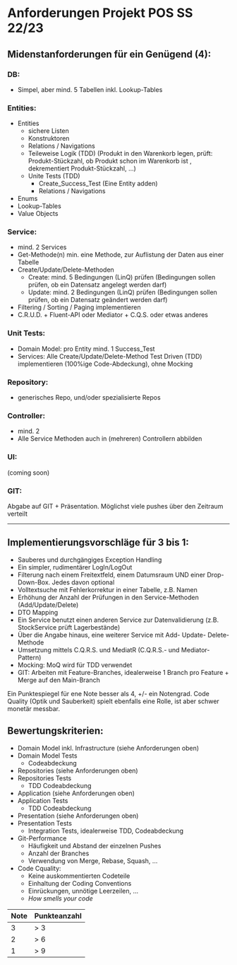 # Anforderungen Projekt POS SS 22/23

## Midenstanforderungen für ein Genügend (4):

### DB:
* Simpel, aber mind. 5 Tabellen inkl. Lookup-Tables

### Entities:
* Entities
  * sichere Listen
  * Konstruktoren
  * Relations / Navigations
  * Teileweise Logik (TDD) (Produkt in den Warenkorb legen, prüft: Produkt-Stückzahl, ob Produkt schon im Warenkorb ist , dekrementiert Produkt-Stückzahl, ...)
  * Unite Tests (TDD)
    * Create_Success_Test (Eine Entity adden)
    * Relations / Navigations
* Enums
* Lookup-Tables
* Value Objects

### Service:
* mind. 2 Services
* Get-Methode(n) min. eine Methode, zur Auflistung der Daten aus einer Tabelle
* Create/Update/Delete-Methoden
  * Create: mind. 5 Bedingungen (LinQ) prüfen (Bedingungen sollen prüfen, ob ein Datensatz angelegt werden darf)
  * Update: mind. 2 Bedingungen (LinQ) prüfen (Bedingungen sollen prüfen, ob ein Datensatz geändert werden darf)
* Filtering / Sorting / Paging implementieren
* C.R.U.D. + Fluent-API oder Mediator + C.Q.S. oder etwas anderes

### Unit Tests:
* Domain Model: pro Entity mind. 1 Success_Test
* Services: Alle Create/Update/Delete-Method Test Driven (TDD) implementieren (100%ige Code-Abdeckung), ohne Mocking

### Repository:
* generisches Repo, und/oder spezialisierte Repos

### Controller:
* mind. 2
* Alle Service Methoden auch in (mehreren) Controllern abbilden

### UI:
(coming soon)

### GIT:
Abgabe auf GIT + Präsentation. Möglichst viele pushes über den Zeitraum verteilt

---

## Implementierungsvorschläge für 3 bis 1:

* Sauberes und durchgängiges Exception Handling
* Ein simpler, rudimentärer LogIn/LogOut
* Filterung nach einem Freitextfeld, einem Datumsraum UND einer Drop-Down-Box. Jedes davon optional
* Volltextsuche mit Fehlerkorrektur in einer Tabelle, z.B. Namen
* Erhöhung der Anzahl der Prüfungen in den Service-Methoden (Add/Update/Delete)
* DTO Mapping
* Ein Service benutzt einen anderen Service zur Datenvalidierung (z.B. StockService prüft Lagerbestände)
* Über die Angabe hinaus, eine weiterer Service mit Add- Update- Delete-Methode
* Umsetzung mittels C.Q.R.S. und MediatR (C.Q.R.S.- und Mediator-Pattern)
* Mocking: MoQ wird für TDD verwendet
* GIT: Arbeiten mit Feature-Branches, idealerweise 1 Branch pro Feature + Merge auf den Main-Branch

Ein Punktespiegel für ene Note besser als 4, +/- ein Notengrad. Code Quality (Optik und Sauberkeit) spielt ebenfalls eine Rolle, ist aber schwer monetär messbar.

## Bewertungskriterien:

* Domain Model inkl. Infrastructure (siehe Anforderungen oben)
* Domain Model Tests
  * Codeabdeckung
* Repositories (siehe Anforderungen oben)
* Repositories Tests
  * TDD Codeabdeckung
* Application (siehe Anforderungen oben)
* Application Tests
  * TDD Codeabdeckung
* Presentation (siehe Anforderungen oben)
* Presentation Tests
  * Integration Tests, idealerweise TDD, Codeabdeckung
* Git-Performance
  * Häufigkeit und Abstand der einzelnen Pushes
  * Anzahl der Branches
  * Verwendung von Merge, Rebase, Squash, ...
* Code Cquality:
  * Keine auskommentierten Codeteile
  * Einhaltung der Coding Conventions
  * Einrückungen, unnötige Leerzeilen, ...
  * *How smells your code*


| Note | Punkteanzahl |
|---|---|
| 3 | > 3 |
| 2 | > 6 |
| 1 | > 9 |
